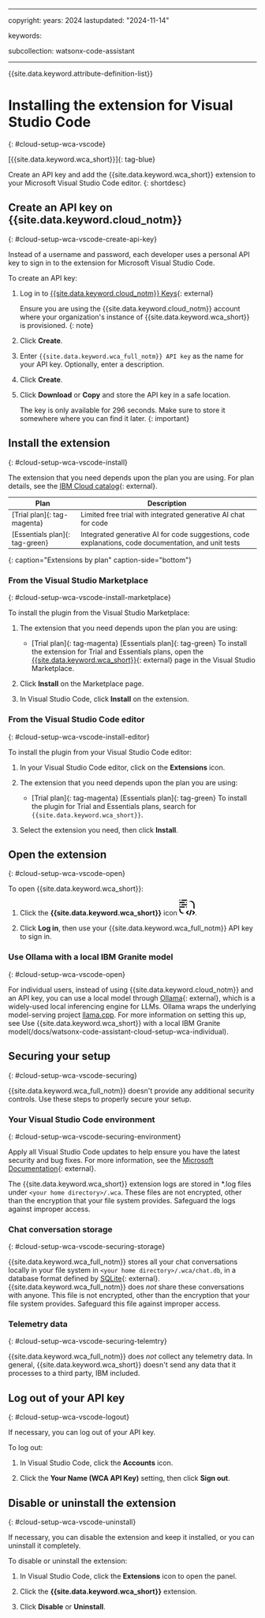
---

copyright:
   years: 2024
lastupdated: "2024-11-14"

keywords:

subcollection: watsonx-code-assistant

---

{{site.data.keyword.attribute-definition-list}}

# Installing the extension for Visual Studio Code
{: #cloud-setup-wca-vscode}



[{{site.data.keyword.wca_short}}]{: tag-blue}

Create an API key and add the {{site.data.keyword.wca_short}} extension to your Microsoft Visual Studio Code editor.
{: shortdesc}

## Create an API key on {{site.data.keyword.cloud_notm}}
{: #cloud-setup-wca-vscode-create-api-key}

Instead of a username and password, each developer uses a personal API key to sign in to the extension for Microsoft Visual Studio Code. 

To create an API key:

1. Log in to [{{site.data.keyword.cloud_notm}} Keys](https://cloud.ibm.com/iam/apikeys){: external}

   Ensure you are using the {{site.data.keyword.cloud_notm}} account where your organization's instance of {{site.data.keyword.wca_short}} is provisioned.
   {: note}

1. Click **Create**.

1. Enter `{{site.data.keyword.wca_full_notm}} API key` as the name for your API key. Optionally, enter a description.

1. Click **Create**.

1. Click **Download** or **Copy** and store the API key in a safe location.

   The key is only available for 296 seconds. Make sure to store it somewhere where you can find it later.
   {: important} 

## Install the extension
{: #cloud-setup-wca-vscode-install}

The extension that you need depends upon the plan you are using. For plan details, see the [IBM Cloud catalog](https://cloud.ibm.com/catalog/services/ibm-watsonx-code-assistant){: external}.



| Plan | Description |
| --- | --- |
| [Trial plan]{: tag-magenta} | Limited free trial with integrated generative AI chat for code |
| [Essentials plan]{: tag-green}| Integrated generative AI for code suggestions, code explanations, code documentation, and unit tests |
{: caption="Extensions by plan" caption-side="bottom"}

### From the Visual Studio Marketplace
{: #cloud-setup-wca-vscode-install-marketplace}

To install the plugin from the Visual Studio Marketplace:

1. The extension that you need depends upon the plan you are using:

   - [Trial plan]{: tag-magenta} [Essentials plan]{: tag-green} To install the extension for Trial and Essentials plans, open the [{{site.data.keyword.wca_short}}](https://marketplace.visualstudio.com/items?itemName=IBM.wca-core){: external} page in the Visual Studio Marketplace.
   

1. Click **Install** on the Marketplace page.

1. In Visual Studio Code, click **Install** on the extension.

### From the Visual Studio Code editor
{: #cloud-setup-wca-vscode-install-editor}

To install the plugin from your Visual Studio Code editor:

1. In your Visual Studio Code editor, click on the **Extensions** icon.

1. The extension that you need depends upon the plan you are using:

   - [Trial plan]{: tag-magenta} [Essentials plan]{: tag-green} To install the plugin for Trial and Essentials plans, search for `{{site.data.keyword.wca_short}}`.
   

1. Select the extension you need, then click **Install**.

## Open the extension
{: #cloud-setup-wca-vscode-open}

To open {{site.data.keyword.wca_short}}:

1. Click the **{{site.data.keyword.wca_short}}** icon ![images](/images/wca-portfolio.svg).

1. Click **Log in**, then use your {{site.data.keyword.wca_full_notm}} API key to sign in.

### Use Ollama with a local IBM Granite model
{: #cloud-setup-wca-vscode-open}

For individual users, instead of using {{site.data.keyword.cloud_notm}} and an API key, you can use a local model through [Ollama](https://ollama.com){: external}, which is a widely-used local inferencing engine for LLMs. Ollama wraps the underlying model-serving project [llama.cpp](https://github.com/ggerganov/llama.cpp). For more information on setting this up, see Use {{site.data.keyword.wca_short}} with a local IBM Granite model(/docs/watsonx-code-assistant-cloud-setup-wca-individual).



## Securing your setup
{: #cloud-setup-wca-vscode-securing}

{{site.data.keyword.wca_full_notm}} doesn't provide any additional security controls. Use these steps to properly secure your setup.

### Your Visual Studio Code environment
{: #cloud-setup-wca-vscode-securing-environment}

Apply all Visual Studio Code updates to help ensure you have the latest security and bug fixes. For more information, see the [Microsoft Documentation](https://code.visualstudio.com/docs/setup/setup-overview){: external}.

The {{site.data.keyword.wca_short}} extension logs are stored in *.log files under `<your home directory>/.wca`. These files are not encrypted, other than the encryption that your file system provides. Safeguard the logs against improper access.

### Chat conversation storage
{: #cloud-setup-wca-vscode-securing-storage}

{{site.data.keyword.wca_full_notm}} stores all your chat conversations locally in your file system in `<your home directory>/.wca/chat.db`, in a database format defined by [SQLite](https://www.sqlite.org/index.html){: external}. {{site.data.keyword.wca_full_notm}} does _not_ share these conversations with anyone. This file is not encrypted, other than the encryption that your file system provides. Safeguard this file against improper access.

### Telemetry data
{: #cloud-setup-wca-vscode-securing-telemtry}

{{site.data.keyword.wca_full_notm}} does _not_ collect any telemetry data. In general, {{site.data.keyword.wca_short}} doesn't send any data that it processes to a third party, IBM included.

## Log out of your API key
{: #cloud-setup-wca-vscode-logout}

If necessary, you can log out of your API key.

To log out:

1. In Visual Studio Code, click the **Accounts** icon.

1. Click the **Your Name (WCA API Key)** setting, then click **Sign out**.

## Disable or uninstall the extension
{: #cloud-setup-wca-vscode-uninstall}

If necessary, you can disable the extension and keep it installed, or you can uninstall it completely.

To disable or uninstall the extension:

1. In Visual Studio Code, click the **Extensions** icon to open the panel.

1. Click the **{{site.data.keyword.wca_short}}** extension.

1. Click **Disable** or **Uninstall**.
